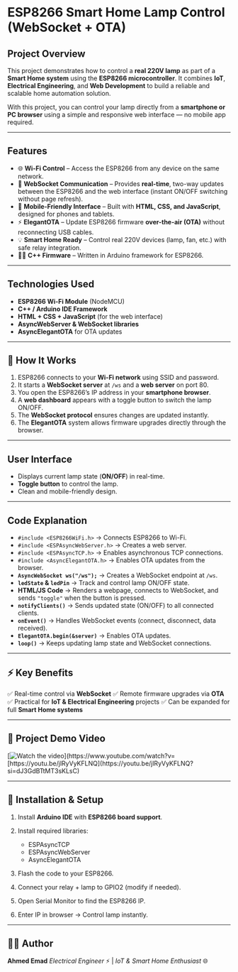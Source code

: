 

#  ESP8266 Smart Home Lamp Control (WebSocket + OTA)

## Project Overview

This project demonstrates how to control a **real 220V lamp** as part of a **Smart Home system** using the **ESP8266 microcontroller**.
It combines **IoT**, **Electrical Engineering**, and **Web Development** to build a reliable and scalable home automation solution.

With this project, you can control your lamp directly from a **smartphone or PC browser** using a simple and responsive web interface — no mobile app required.

---

## Features

* 🌐 **Wi-Fi Control** – Access the ESP8266 from any device on the same network.
* 🔄 **WebSocket Communication** – Provides **real-time**, two-way updates between the ESP8266 and the web interface (instant ON/OFF switching without page refresh).
* 📲 **Mobile-Friendly Interface** – Built with **HTML, CSS, and JavaScript**, designed for phones and tablets.
* ⚡ **ElegantOTA** – Update ESP8266 firmware **over-the-air (OTA)** without reconnecting USB cables.
* 💡 **Smart Home Ready** – Control real 220V devices (lamp, fan, etc.) with safe relay integration.
* 👨‍💻 **C++ Firmware** – Written in Arduino framework for ESP8266.

---

## Technologies Used

* **ESP8266 Wi-Fi Module** (NodeMCU)
* **C++ / Arduino IDE Framework**
* **HTML + CSS + JavaScript** (for the web interface)
* **AsyncWebServer & WebSocket libraries**
* **AsyncElegantOTA** for OTA updates

---

## 🚀 How It Works

1. ESP8266 connects to your **Wi-Fi network** using SSID and password.
2. It starts a **WebSocket server** at `/ws` and a **web server** on port 80.
3. You open the ESP8266’s IP address in your **smartphone browser**.
4. A **web dashboard** appears with a toggle button to switch the lamp ON/OFF.
5. The **WebSocket protocol** ensures changes are updated instantly.
6. The **ElegantOTA** system allows firmware upgrades directly through the browser.

---

## User Interface

* Displays current lamp state (**ON/OFF**) in real-time.
* **Toggle button** to control the lamp.
* Clean and mobile-friendly design.

---

## Code Explanation 

* `#include <ESP8266WiFi.h>` → Connects ESP8266 to Wi-Fi.
* `#include <ESPAsyncWebServer.h>` → Creates a web server.
* `#include <ESPAsyncTCP.h>` → Enables asynchronous TCP connections.
* `#include <AsyncElegantOTA.h>` → Enables OTA updates from the browser.
* **`AsyncWebSocket ws("/ws");`** → Creates a WebSocket endpoint at `/ws`.
* **`ledState` & `ledPin`** → Track and control lamp ON/OFF state.
* **HTML/JS Code** → Renders a webpage, connects to WebSocket, and sends `"toggle"` when the button is pressed.
* **`notifyClients()`** → Sends updated state (ON/OFF) to all connected clients.
* **`onEvent()`** → Handles WebSocket events (connect, disconnect, data received).
* **`ElegantOTA.begin(&server)`** → Enables OTA updates.
* **`loop()`** → Keeps updating lamp state and WebSocket connections.

---

## ⚡ Key Benefits

✅ Real-time control via **WebSocket**
✅ Remote firmware upgrades via **OTA**
✅ Practical for **IoT & Electrical Engineering** projects
✅ Can be expanded for full **Smart Home systems**

---

## 🎥 Project Demo Video
[![Watch the video](https://img.youtube.com/vi/[https://youtu.be/jlRyVyKFLNQ](https://youtu.be/jlRyVyKFLNQ?si=dJ3GdBTtMT3sKLsC)/maxresdefault.jpg)](https://www.youtube.com/watch?v=[https://youtu.be/jlRyVyKFLNQ](https://youtu.be/jlRyVyKFLNQ?si=dJ3GdBTtMT3sKLsC)


---

## 🔗 Installation & Setup

1. Install **Arduino IDE** with **ESP8266 board support**.
2. Install required libraries:

   * ESPAsyncTCP
   * ESPAsyncWebServer
   * AsyncElegantOTA
3. Flash the code to your ESP8266.
4. Connect your relay + lamp to GPIO2 (modify if needed).
5. Open Serial Monitor to find the ESP8266 IP.
6. Enter IP in browser → Control lamp instantly.

---

## 👨‍💻 Author

**Ahmed Emad**
*Electrical Engineer* ⚡ | *IoT & Smart Home Enthusiast* 🌐
